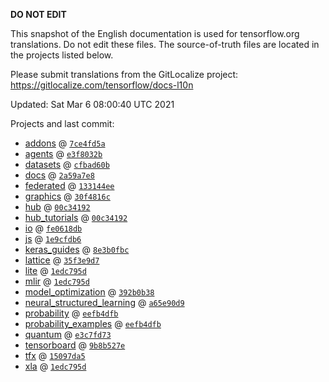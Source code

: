 __DO NOT EDIT__

This snapshot of the English documentation is used for tensorflow.org
translations. Do not edit these files. The source-of-truth files are located in
the projects listed below.

Please submit translations from the GitLocalize project: https://gitlocalize.com/tensorflow/docs-l10n

Updated: Sat Mar  6 08:00:40 UTC 2021

Projects and last commit:

- [addons](https://github.com/tensorflow/addons/tree/master/docs) @ <a href='https://github.com/tensorflow/addons/commit/7ce4fd5a8cf7a826a7117bda6ccd78db8d974f7d'><code>7ce4fd5a</code></a>
- [agents](https://github.com/tensorflow/agents/tree/master/docs) @ <a href='https://github.com/tensorflow/agents/commit/e3f8032b4f336290b4af7418010dccb39c5c3587'><code>e3f8032b</code></a>
- [datasets](https://github.com/tensorflow/datasets/tree/master/docs) @ <a href='https://github.com/tensorflow/datasets/commit/cfbad60b3347c9835d1e4386f1a2485ee732f031'><code>cfbad60b</code></a>
- [docs](https://github.com/tensorflow/docs/tree/master/site/en) @ <a href='https://github.com/tensorflow/docs/commit/2a59a7e878fea5c26c65dbdf7e2de4eb09016bef'><code>2a59a7e8</code></a>
- [federated](https://github.com/tensorflow/federated/tree/master/docs) @ <a href='https://github.com/tensorflow/federated/commit/133144eea5eda2d5c10c23a00e1840b13af134ca'><code>133144ee</code></a>
- [graphics](https://github.com/tensorflow/graphics/tree/master/tensorflow_graphics/g3doc) @ <a href='https://github.com/tensorflow/graphics/commit/30f4816c66ab4d504a0a3d4336aa7e40f17568a2'><code>30f4816c</code></a>
- [hub](https://github.com/tensorflow/hub/tree/master/docs) @ <a href='https://github.com/tensorflow/hub/commit/00c34192eb65d4d70856966cb837ca586d59f029'><code>00c34192</code></a>
- [hub_tutorials](https://github.com/tensorflow/hub/tree/master/examples/colab) @ <a href='https://github.com/tensorflow/hub/commit/00c34192eb65d4d70856966cb837ca586d59f029'><code>00c34192</code></a>
- [io](https://github.com/tensorflow/io/tree/master/docs) @ <a href='https://github.com/tensorflow/io/commit/fe0618db4fb0a9fc86f3a4ca45ad2391452fb1ca'><code>fe0618db</code></a>
- [js](https://github.com/tensorflow/tfjs-website/tree/master/docs) @ <a href='https://github.com/tensorflow/tfjs-website/commit/1e9cfdb65a3c7d70938dbd19ef865e472683fe5b'><code>1e9cfdb6</code></a>
- [keras_guides](https://github.com/tensorflow/docs/tree/snapshot-keras/site/en/guide/keras) @ <a href='https://github.com/tensorflow/docs/commit/8e3b0fbcfacb1250f95c5a727b3681423a95cded'><code>8e3b0fbc</code></a>
- [lattice](https://github.com/tensorflow/lattice/tree/master/docs) @ <a href='https://github.com/tensorflow/lattice/commit/35f3e9d7da7f90a700d7a903e1818e82965f245c'><code>35f3e9d7</code></a>
- [lite](https://github.com/tensorflow/tensorflow/tree/master/tensorflow/lite/g3doc) @ <a href='https://github.com/tensorflow/tensorflow/commit/1edc795defb760129ebb5042ca36b92e670cbaa2'><code>1edc795d</code></a>
- [mlir](https://github.com/tensorflow/tensorflow/tree/master/tensorflow/compiler/mlir/g3doc) @ <a href='https://github.com/tensorflow/tensorflow/commit/1edc795defb760129ebb5042ca36b92e670cbaa2'><code>1edc795d</code></a>
- [model_optimization](https://github.com/tensorflow/model-optimization/tree/master/tensorflow_model_optimization/g3doc) @ <a href='https://github.com/tensorflow/model-optimization/commit/392b0b38b8398b51427edb82f9fab053ea7df1f0'><code>392b0b38</code></a>
- [neural_structured_learning](https://github.com/tensorflow/neural-structured-learning/tree/master/g3doc) @ <a href='https://github.com/tensorflow/neural-structured-learning/commit/a65e90d9179c5322299c4421eae4541ba688cafd'><code>a65e90d9</code></a>
- [probability](https://github.com/tensorflow/probability/tree/master/tensorflow_probability/g3doc) @ <a href='https://github.com/tensorflow/probability/commit/eefb4dfb3805cdcd2cf34b387ffb3ad943312d92'><code>eefb4dfb</code></a>
- [probability_examples](https://github.com/tensorflow/probability/tree/master/tensorflow_probability/examples/jupyter_notebooks) @ <a href='https://github.com/tensorflow/probability/commit/eefb4dfb3805cdcd2cf34b387ffb3ad943312d92'><code>eefb4dfb</code></a>
- [quantum](https://github.com/tensorflow/quantum/tree/master/docs) @ <a href='https://github.com/tensorflow/quantum/commit/e3c7fd73ce0e70a5cc61f14a9c8309e0f9e3617a'><code>e3c7fd73</code></a>
- [tensorboard](https://github.com/tensorflow/tensorboard/tree/master/docs) @ <a href='https://github.com/tensorflow/tensorboard/commit/9b8b527ee6f2e784b5007d03ea4ed5667f7d3ec2'><code>9b8b527e</code></a>
- [tfx](https://github.com/tensorflow/tfx/tree/master/docs) @ <a href='https://github.com/tensorflow/tfx/commit/15097da57cb280e3b873934f72c6da86ed97a67e'><code>15097da5</code></a>
- [xla](https://github.com/tensorflow/tensorflow/tree/master/tensorflow/compiler/xla/g3doc) @ <a href='https://github.com/tensorflow/tensorflow/commit/1edc795defb760129ebb5042ca36b92e670cbaa2'><code>1edc795d</code></a>

